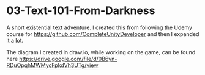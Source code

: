 # 03-Text-101-From-Darkness
 A short existential text adventure.  I created this from following the Udemy course for https://github.com/CompleteUnityDeveloper and then I expanded it a lot.

The diagram I created in draw.io, while working on the game, can be found here https://drive.google.com/file/d/0B6yn-RDuOpqhMWMycFpkdVh3UTg/view
